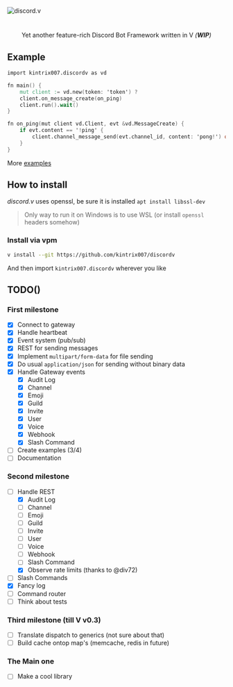 ![discord.v](https://user-images.githubusercontent.com/26527529/98575853-c348d300-22ca-11eb-86f6-d22cc9b1e0cf.png)

#  

<p align="center">
Yet another feature-rich Discord Bot Framework written in V <i>(<b>WIP</b>)</i><br>
<!-- <a href="https://discordv.terisback.ru/discordv.html">
  <img src="https://img.shields.io/badge/docs-2F3136?style=flat&logo=v">
</a> -->
</p>

## Example

```v
import kintrix007.discordv as vd

fn main() {
    mut client := vd.new(token: 'token') ?
    client.on_message_create(on_ping)
    client.run().wait()
}

fn on_ping(mut client vd.Client, evt &vd.MessageCreate) {
    if evt.content == '!ping' {
        client.channel_message_send(evt.channel_id, content: 'pong!') or { }
    }
}
```
More [examples](https://github.com/kintrix007/discordv/blob/master/examples/)

## How to install

*discord.v* uses openssl, be sure it is installed `apt install libssl-dev`  
> Only way to run it on Windows is to use WSL (or install `openssl` headers somehow) 

### Install via vpm

```sh
v install --git https://github.com/kintrix007/discordv
```

<!-- ### Install via git

```sh
git clone https://github.com/kintrix007/discordv.git ~/.vmodules/kintrix007/discordv
``` -->

And then import `kintrix007.discordv` wherever you like

## TODO()

### First milestone
- [x] Connect to gateway
- [x] Handle heartbeat
- [x] Event system (pub/sub)
- [x] REST for sending messages
- [x] Implement `multipart/form-data` for file sending
- [x] Do usual `application/json` for sending without binary data
- [x] Handle Gateway events
  - [x] Audit Log
  - [x] Channel
  - [x] Emoji
  - [x] Guild
  - [x] Invite
  - [x] User
  - [x] Voice
  - [x] Webhook
  - [x] Slash Command
- [ ] Create examples (3/4)
- [ ] Documentation

### Second milestone
- [ ] Handle REST
  - [x] Audit Log
  - [ ] Channel
  - [ ] Emoji
  - [ ] Guild
  - [ ] Invite
  - [ ] User
  - [ ] Voice
  - [ ] Webhook
  - [ ] Slash Command
  - [x] Observe rate limits (thanks to @div72)
- [ ] Slash Commands
- [x] Fancy log
- [ ] Command router
- [ ] Think about tests

### Third milestone (till V v0.3)
- [ ] Translate dispatch to generics (not sure about that)
- [ ] Build cache ontop map's (memcache, redis in future)

### The Main one
- [ ] Make a cool library

<!-- ## Contact

Feel free to contribute ;)
You can contact me at discord: TERISBACK#9125 -->
